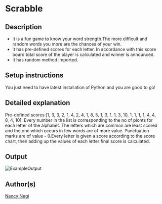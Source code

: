 # Scrabble

## Description

- It is a fun game to know your word strength.The more difficult and random words you more are the chances of your win.
- It has pre-defined scores for each letter. In accordance with this score board total score of the player is calculated and winner is announced.
- It has random method imported.

## Setup instructions

You just need to have latest installation of Python and you are good to go!

## Detailed explanation

Pre-defined scores:[1, 3, 3, 2, 1, 4, 2, 4, 1, 8, 5, 1, 3, 1, 1, 3, 10, 1, 1, 1, 1, 4, 4, 8, 4, 10].
Every number in the list is corresponding to the no of pionts for each letter of the alphabet.
The letters which are common are least scored and the one which occurs in few words are of more value.
Punctuation marks are of value - 0.Every letter is given a score according to the score chart, then adding up the values of each letter final score is calculated.



## Output

![ExampleOutput](https://raw.githubusercontent.com/prathimacode-hub/Awesome_Python_Scripts/main/BasicPythonScripts/Scrabble/images/Outputimage.png)
## Author(s)

[Nancy Negi](https://github.com/NancyNegi23)
